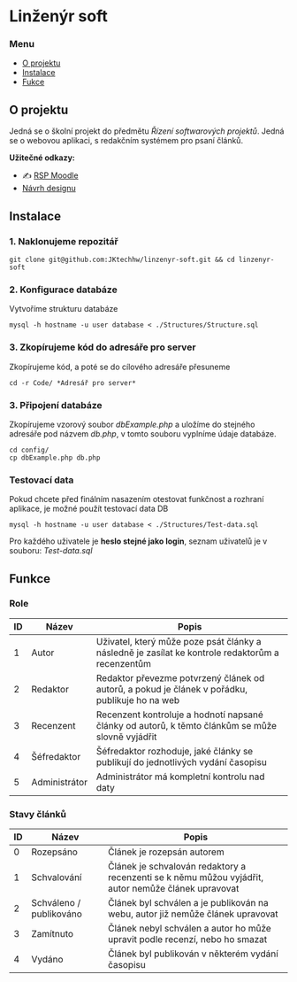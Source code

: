 # Linženýr soft 

<!-- :gb:🏴󠁧󠁢󠁥󠁮󠁧󠁿 [English version of Readme](README.en.md) 🇺🇸🇦🇺 -->

### Menu

- [O projektu](#o-projektu)
- [Instalace](#instalace)
- [Fukce](#funkce)

## O projektu
Jedná se o školní projekt do předmětu *Řízení softwarových projektů*. Jedná se o webovou aplikaci, s redakčním systémem pro psaní článků. 

**Užitečné odkazy:**

- :writing_hand: [RSP Moodle](https://moodle.vspj.cz/course/view.php?id=202744)
- [Návrh designu](https://www.figma.com/file/zaNmvRBlpfe8Af4A5bMcQs/Untitled?type=design&node-id=0%3A1&mode=design&t=9MpZWB0Z3ptzWzxI-1)


## Instalace

### 1. Naklonujeme repozitář
```
git clone git@github.com:JKtechhw/linzenyr-soft.git && cd linzenyr-soft
```

### 2. Konfigurace databáze

Vytvoříme strukturu databáze

```
mysql -h hostname -u user database < ./Structures/Structure.sql
```

### 3. Zkopírujeme kód do adresáře pro server

Zkopírujeme kód, a poté se do cílového adresáře přesuneme

```
cd -r Code/ *Adresář pro server*
```

### 3. Připojení databáze

Zkopírujeme vzorový soubor *dbExample.php* a uložíme do stejného adresáře pod názvem *db.php*, v tomto souboru vyplníme údaje databáze.

```
cd config/
cp dbExample.php db.php
```


### Testovací data

Pokud chcete před finálním nasazením otestovat funkčnost a rozhraní aplikace, je možné použít testovací data DB

```
mysql -h hostname -u user database < ./Structures/Test-data.sql
```

Pro každého uživatele je **heslo stejné jako login**, seznam uživatelů je v souboru: *Test-data.sql*

## Funkce

### Role

| ID | Název | Popis |
|---|---|---|
| 1 | Autor | Uživatel, který může poze psát články a následně je zasílat ke kontrole redaktorům a recenzentům |
| 2 | Redaktor | Redaktor převezme potvrzený článek od autorů, a pokud je článek v pořádku, publikuje ho na web  |
| 3 | Recenzent | Recenzent kontroluje a hodnotí napsané články od autorů, k těmto článkům se může slovně vyjádřit |
| 4 | Šéfredaktor | Šéfredaktor rozhoduje, jaké články se publikují do jednotlivých vydání časopisu |
| 5 | Administrátor | Administrátor má kompletní kontrolu nad daty |

### Stavy článků

| ID | Název | Popis |
|---|---|---|
| 0 | Rozepsáno | Článek je rozepsán autorem |
| 1 | Schvalování | Článek je schvalován redaktory a recenzenti se k němu můžou vyjádřit, autor nemůže článek upravovat |
| 2 | Schváleno / publikováno | Článek byl schválen a je publikován na webu, autor již nemůže článek upravovat |
| 3 | Zamítnuto | Článek nebyl schválen a autor ho může upravit podle recenzí, nebo ho smazat |
| 4 | Vydáno | Článek byl publikován v některém vydání časopisu |